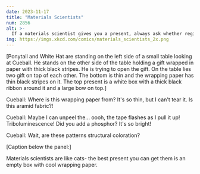 ```yaml
---
date: 2023-11-17
title: "Materials Scientists"
num: 2856
alt: >-
  If a materials scientist gives you a present, always ask whether regifting will incur any requirements for Federal paperwork.
img: https://imgs.xkcd.com/comics/materials_scientists_2x.png
---
```

[Ponytail and White Hat are standing on the left side of a small table looking at Cueball. He stands on the other side of the table holding a gift wrapped in paper with thick black stripes. He is trying to open the gift. On the table lies two gift on top of each other. The bottom is thin and the wrapping paper has thin black stripes on it. The top present is a white box with a thick black ribbon around it and a large bow on top.]

Cueball: Where is this wrapping paper from? It's so thin, but I can't tear it. Is this aramid fabric?!

Cueball: Maybe I can unpeel the... oooh, the tape flashes as I pull it up! Triboluminescence! Did you add a phosphor? It's so bright!

Cueball: Wait, are these patterns structural coloration?

[Caption below the panel:]

Materials scientists are like cats- the best present you can get them is an empty box with cool wrapping paper.